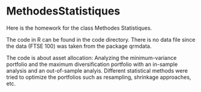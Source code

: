 # MethodesStatistiques

Here is the homework for the class Methodes Statistiques.

The code in R can be found in the code directory. There is no data file since the data (FTSE 100) was taken from the package qrmdata.

The code is about asset allocation: Analyzing the minimum-variance portfolio and the maximum diversification portfolio with an in-sample analysis and an out-of-sample analyis. Different statistical methods were tried to optimize the portfolios such as resampling, shrinkage approaches, etc.
